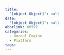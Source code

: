 ```yaml
---
title:
  '[object Object]': null
date:
  '[object Object]': null
abbrlink: 60597
categories:
  - Unreal Engine
  - Platform
tags:
---
```

